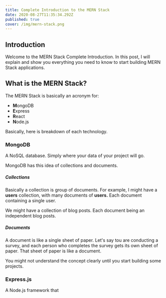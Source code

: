 ```yaml
---
title: Complete Introduction to the MERN Stack
date: 2020-08-27T11:35:34.292Z
published: true
cover: /img/mern-stack.png
---
```

## Introduction

Welcome to the MERN Stack Complete Introduction. In this post, I will explain and show you everything you need to know to start building MERN Stack applications. 

## What is the MERN Stack?

The MERN Stack is basically an acronym for:

* **M**ongoDB
* **E**xpress
* **R**eact
* **N**ode.js

Basically, here is breakdown of each technology.

### MongoDB

A NoSQL database. Simply where your data of your project will go. 

MongoDB has this idea of collections and documents. 

##### Collections

Basically a collection is group of documents. For example, I might have a **users** collection, with many documents of **users.** Each document containing a single user. 

We might have a collection of blog posts. Each document being an independent blog posts. 

##### Documents

A document is like a single sheet of paper. Let's say tou are conducting a survey, and each person who completes the survey gets its own sheet of paper. That sheet of paper is like a document. 

You might not understand the concept clearly until you start building some projects. 

### Express.js

A Node.js framework that